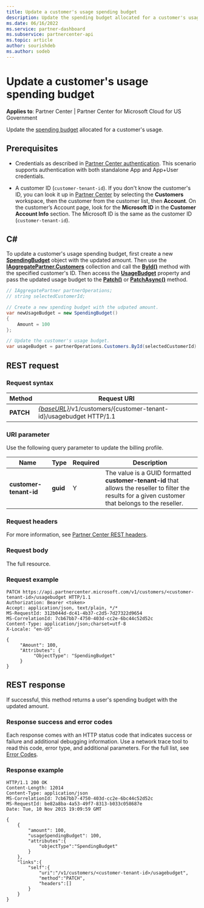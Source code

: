 ```yaml
---
title: Update a customer's usage spending budget
description: Update the spending budget allocated for a customer's usage.
ms.date: 06/16/2022
ms.service: partner-dashboard
ms.subservice: partnercenter-api
ms.topic: article
author: sourishdeb
ms.author: sodeb
---
```


# Update a customer's usage spending budget

**Applies to**: Partner Center |  Partner Center for Microsoft Cloud for US Government

Update the [spending budget](customer-usage-resources.md#customerusagesummary)
allocated for a customer's usage.

## Prerequisites

- Credentials as described in [Partner Center authentication](partner-center-authentication.md). This scenario supports authentication with both standalone App and App+User credentials.

- A customer ID (`customer-tenant-id`). If you don't know the customer's ID, you can look it up in [Partner Center](https://partner.microsoft.com/dashboard) by selecting the **Customers** workspace, then the customer from the customer list, then **Account**. On the customer’s Account page, look for the **Microsoft ID** in the **Customer Account Info** section. The Microsoft ID is the same as the customer ID  (`customer-tenant-id`).

## C\#

To update a customer's usage spending budget, first create a new
[**SpendingBudget**](/dotnet/api/microsoft.store.partnercenter.models.usage.spendingbudget) object with the updated amount. Then use the
[**IAggregatePartner.Customers**](/dotnet/api/microsoft.store.partnercenter.customers.icustomercollection) collection and call the [**ById()**](/dotnet/api/microsoft.store.partnercenter.customers.icustomercollection.byid)
method with the specified customer's ID. Then access the [**UsageBudget**](/dotnet/api/microsoft.store.partnercenter.customers.icustomer.usagebudget)
property and pass the updated usage budget to the [**Patch()**](/dotnet/api/microsoft.store.partnercenter.usage.icustomerusagespendingbudget.patch) or
[**PatchAsync()**](/dotnet/api/microsoft.store.partnercenter.usage.icustomerusagespendingbudget.patchasync) method.

``` csharp
// IAggregatePartner partnerOperations;
// string selectedCustomerId;

// Create a new spending budget with the udpated amount.
var newUsageBudget = new SpendingBudget()
{
    Amount = 100
};

// Update the customer's usage budget.
var usageBudget = partnerOperations.Customers.ById(selectedCustomerId).UsageBudget.Patch(newUsageBudget);
```

## REST request

### Request syntax

| Method    | Request URI                                                                                             |
|-----------|---------------------------------------------------------------------------------------------------------|
| **PATCH** | [*{baseURL}*](partner-center-rest-urls.md)/v1/customers/{customer-tenant-id}/usagebudget  HTTP/1.1 |

### URI parameter

Use the following query parameter to update the billing profile.

| Name                   | Type     | Required | Description                                                                                                                                            |
|------------------------|----------|----------|--------------------------------------------------------------------------------------------------------------------------------------------------------|
| **customer-tenant-id** | **guid** | Y        | The value is a GUID formatted **customer-tenant-id** that allows the reseller to filter the results for a given customer that belongs to the reseller. |

### Request headers

For more information, see [Partner Center REST headers](headers.md).

### Request body

The full resource.

### Request example

```http
PATCH https://api.partnercenter.microsoft.com/v1/customers/<customer-tenant-id>/usagebudget HTTP/1.1
Authorization: Bearer <token>
Accept: application/json, text/plain, */*
MS-RequestId: 312b044d-dc41-4b37-c2d5-7d27322d9654
MS-CorrelationId: 7cb67bb7-4750-403d-cc2e-6bc44c52d52c
Content-Type: application/json;charset=utf-8
X-Locale: "en-US"

{
     "Amount": 100,
     "Attributes": {
          "ObjectType": "SpendingBudget"
     }
}
```

## REST response

If successful, this method returns a user's spending budget with the updated amount.

### Response success and error codes

Each response comes with an HTTP status code that indicates success or failure and additional debugging information. Use a network trace tool to read this code, error type, and additional parameters. For the full list, see [Error Codes](error-codes.md).

### Response example

```http
HTTP/1.1 200 OK
Content-Length: 12014
Content-Type: application/json
MS-CorrelationId: 7cb67bb7-4750-403d-cc2e-6bc44c52d52c
MS-RequestId: be82a8ba-4a53-49f7-8313-b033c058687e
Date: Tue, 10 Nov 2015 19:09:59 GMT

{
    {
        "amount": 100,
        "usageSpendingBudget": 100,
        "attributes":{
            "objectType":"SpendingBudget"
        }
    },
    "links":{
        "self":{
            "uri":"/v1/customers/<customer-tenant-id>/usagebudget",
            "method":"PATCH",
            "headers":[]
        }
    }
}
```
